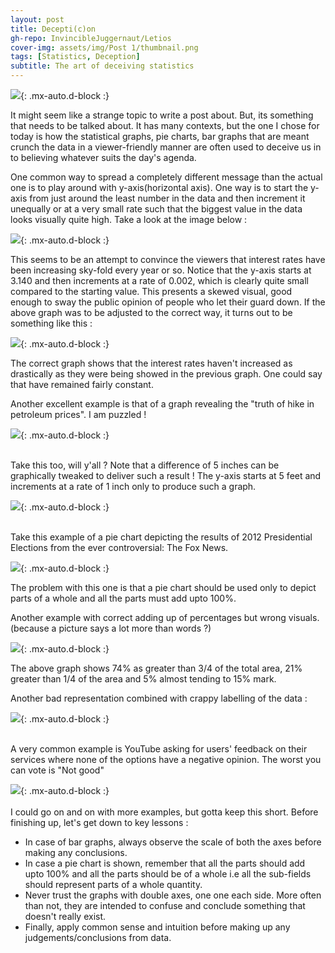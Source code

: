 ```yaml
---
layout: post
title: Decepti(c)on
gh-repo: InvincibleJuggernaut/Letios
cover-img: assets/img/Post 1/thumbnail.png
tags: [Statistics, Deception]
subtitle: The art of deceiving statistics
---
```


![](https://raw.githubusercontent.com/InvincibleJuggernaut/Letios/master/assets/img/Post%201/xkcd_Statistics.png){: .mx-auto.d-block :}

It might seem like a strange topic to write a post about. But, its something that needs to be talked about. It has many contexts, but the one I chose for today is how the statistical graphs, pie charts, bar graphs that are meant crunch the data in a viewer-friendly manner are often used to deceive us in to believing whatever suits the day's agenda.

One common way to spread a completely different message than the actual one is to play around with y-axis(horizontal axis). One way is to start the y-axis from just around the least number in the data and then increment it unequally or at a very small rate such that the biggest value in the data looks visually quite high. Take a look at the image below :

![](https://raw.githubusercontent.com/InvincibleJuggernaut/Letios/master/assets/img/Post%201/Bar_graph_2a.png){: .mx-auto.d-block :}

This seems to be an attempt to convince the viewers that interest rates have been increasing sky-fold every year or so. Notice that the y-axis starts at 3.140 and then increments at a rate of 0.002, which is clearly quite small compared to the starting value. This presents a skewed visual, good enough to sway the public opinion of people who let their guard down. If the above graph was to be adjusted to the correct way, it turns out to be something like this :

![](https://raw.githubusercontent.com/InvincibleJuggernaut/Letios/master/assets/img/Post%201/Bar_graph_2b.png){: .mx-auto.d-block :}

The correct graph shows that the interest rates haven't increased as drastically as they were being showed in the previous graph. One could say that have remained fairly constant.
<br>

Another excellent example is that of a graph revealing the "truth of hike in petroleum prices". I am puzzled ! 

![](https://raw.githubusercontent.com/InvincibleJuggernaut/Letios/master/assets/img/Post%201/Bar_graph_1.png){: .mx-auto.d-block :}

<br>
Take this too, will y'all ? Note that a difference of 5 inches can be graphically tweaked to deliver such a result ! The y-axis starts at 5 feet and increments at a rate of 1 inch only to produce such a graph.

![](https://raw.githubusercontent.com/InvincibleJuggernaut/Letios/master/assets/img/Post%201/Bar_graph_3.png){: .mx-auto.d-block :}

<br>
Take this example of a pie chart depicting the results of 2012 Presidential Elections from the ever controversial: The Fox News.

![](https://raw.githubusercontent.com/InvincibleJuggernaut/Letios/master/assets/img/Post%201/Pie_chart_1.png){: .mx-auto.d-block :}

The problem with this one is that a pie chart should be used only to depict parts of a whole and all the parts must add upto 100%. 
<br>

Another example with correct adding up of percentages but wrong visuals. (because a picture says a lot more than words ?)

![](https://raw.githubusercontent.com/InvincibleJuggernaut/Letios/master/assets/img/Post%201/Pie_chart_3.png){: .mx-auto.d-block :}

The above graph shows 74% as greater than 3/4 of the total area, 21% greater than 1/4 of the area and 5% almost tending to 15% mark.
<br>

Another bad representation combined with crappy labelling of the data :

![](https://raw.githubusercontent.com/InvincibleJuggernaut/Letios/master/assets/img/Post%201/Pie_chart_2.png){: .mx-auto.d-block :}

<br>
A very common example is YouTube asking for users' feedback on their services where none of the options have a negative opinion. The worst you can vote is "Not good"

![](https://raw.githubusercontent.com/InvincibleJuggernaut/Letios/master/assets/img/Post%201/YouTube.png){: .mx-auto.d-block :}
<br>
<br>
I could go on and on with more examples, but gotta keep this short.
Before finishing up, let's get down to key lessons :
- In case of bar graphs, always observe the scale of both the axes before making any conclusions.
- In case a pie chart is shown, remember that all the parts should add upto 100% and all the parts should be of a whole i.e all the sub-fields should represent parts of a whole quantity.
- Never trust the graphs with double axes, one one each side. More often than not, they are intended to confuse and conclude something that doesn't really exist.
- Finally, apply common sense and intuition before making up any judgements/conclusions from data.
<br>
